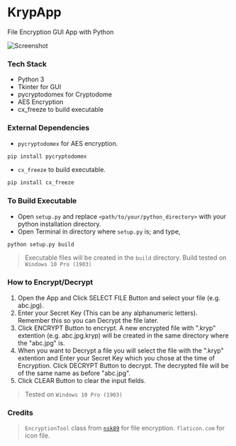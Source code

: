# KrypApp
File Encryption GUI App with Python

![Screenshot](https://raw.githubusercontent.com/ahmednooor/KrypApp/master/screenshot.png)

### Tech Stack
* Python 3
* Tkinter for GUI
* pycryptodomex for Cryptodome
* AES Encryption
* cx_freeze to build executable

### External Dependencies
* `pycryptodomex` for AES encryption.
```sh
pip install pycryptodomex
```

* `cx_freeze` to build executable.
```sh
pip install cx_freeze
```

### To Build Executable
* Open `setup.py` and replace `<path/to/your/python_directory>` with your python installation directory.
* Open Terminal in directory where `setup.py` is; and type,
```sh
python setup.py build
```
> Executable files will be created in the `build` directory.
> Build tested on `Windows 10 Pro (1903)`

### How to Encrypt/Decrypt
1. Open the App and Click SELECT FILE Button and select your file (e.g. abc.jpg).
2. Enter your Secret Key (This can be any alphanumeric letters). Remember this so you can Decrypt the file later.
3. Click ENCRYPT Button to encrypt. A new encrypted file with ".kryp" extention (e.g. abc.jpg.kryp) will be created in the same directory where the "abc.jpg" is.
4. When you want to Decrypt a file you will select the file with the ".kryp" extention and Enter your Secret Key which you chose at the time of Encryption. Click DECRYPT Button to decrypt. The decrypted file will be of the same name as before "abc.jpg".
5. Click CLEAR Button to clear the input fields.
> Tested on `Windows 10 Pro (1903)`

### Credits
> `EncryptionTool` class from [`nsk89`](https://github.com/nsk89) for file encryption.
> `flaticon.com` for icon file.
